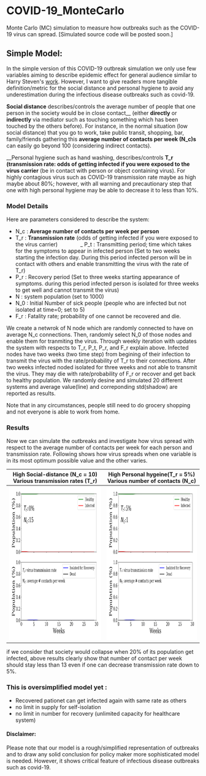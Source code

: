 # COVID-19_MonteCarlo
Monte Carlo (MC) simulation to measure how outbreaks such as the COVID-19 virus can spread.
[Simulated source code will be posted soon.]
## Simple Model:
In the simple version of this COVID-19 outbreak simulation we only use few variables aiming to describe epidemic effect for general audience similar to Harry Steven's [work](https://www.washingtonpost.com/graphics/2020/world/corona-simulator/?fbclid=IwAR0LrA8mFe_8tZTsliPL8mBIac7qOpEuN_xAAYfTluH-GvCN8bor2pPSX5A&utm_campaign=wp_main&utm_medium=social&utm_source=facebook). However, I want to give readers more tangible definition/metric for the social distance and personal hygiene to avoid any underestimation during the infectious disease outbreaks such as covid-19. 

__Social distance__ describes/controls the average number of people that one person in the society would be in close contact__ (either __directly__ or __indirectly__ via mediator such as touching something which has been touched by the others before). For instance, in the normal situation (low social distance) that you go to work, take public transit, shopping, bar, family/friends gathering this __average number of contacts per week (N_c)s__ can easily go beyond 100 (considering indirect contacts).

__Personal hygiene such as hand washing, describes/controls __T_r (transmission rate: odds of getting infected if you were exposed to the virus carrier__ (be in contact with person or object containing virus). For highly contagious virus such as COVID-19 transmission rate maybe as high maybe about 80%; however, with all warning and precautionary step that one with high personal hygiene may be able to decrease it to less than 10%.


### Model Details
Here are parameters considered to describe the system:
- N_c : __Average number of contacts per week per person__  
- T_r : __Transmission rate__ (odds of getting infected if you were exposed to the virus carrier)              
_ P_t : Transmitting period; time which takes for the symptoms to appear in infected person (Set to two weeks starting the infection day. During this period infected person will be in contact with others and enable transmitting the virus with the rate of T_r)
- P_r : Recovery period (Set to three weeks starting appearance of symptoms. during this period infected person is isolated for three weeks to get well and cannot transmit the virus)
- N   : system population (set to 1000)
- N_0 : Initial Number of sick people (people who are infected but not isolated at time=0; set to 5)
- F_r : Fatality rate; probability of one cannot be recovered and die.

We create a netwrok of N node which are randomly connected to have on average N_c connections. Then, randomly select N_0 of those nodes and enable them for tranmiting the virus. Through weekly iteration with updates the system with respects to T_r, P_t, P_r, and F_r explain above. Infected nodes have two weeks (two time step) from begining of their infection to transmit the virus with the rate/probability of T_r to their connections. After two weeks infected noded isolated for three weeks and not able to transmit the virus. They may die with rate/probability of F_r or recover and get back to healthy population. We randomly desine and simulated 20 different systems and average value(line) and correponding std(shadow) are reported as results.

Note that in any circumstances, people still need to do grocery shopping and not everyone is able to work from home. 
### Results
Now we can simulate the outbreaks and investigate how virus spread with respect to the average number of contacts per week for each person and transmission rate. Following shows how virus spreads when one variable is in its most optimum possible value and the other varies.

High Social-distance (N_c = 10)<br> Various transmission rates (T_r) | High Personal hygeine(T_r = 5%)<br> Various number of contacts (N_c)
:---------------------:|:---------------------:
<img src="https://github.com/mbmehran/COVID-19_MarkovMonteCarlo/blob/master/common/Tr2.gif" width="400" height="400" /> | <img src="https://github.com/mbmehran/COVID-19_MarkovMonteCarlo/blob/master/common/Nc2.gif" width="400" height="400" />

if we consider that society would collapse when 20% of its population get infected, above results clearly show that number of contact per week should stay less than 13 even if one can decrease transmission rate down to 5%. 

### This is oversimplified model yet :
- Recovered pationet can get infected again with same rate as others
- no limit in supply for self-isolation
- no limit in number for recovery (unlimited capacity for healthcare system)   

#### Disclaimer: 
Please note that our model is a rough/simplified representation of outbreaks and to draw any solid conclusion for policy maker more sophisticated model is needed. However, it shows critical feature of infectious disease outbreaks such as covid-19.

